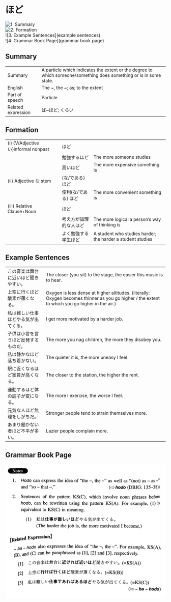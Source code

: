 # ほど

![1. Summary](summary)<br>
![2. Formation](formation)<br>
![3. Example Sentences](example sentences)<br>
![4. Grammar Book Page](grammar book page)<br>


## Summary

<table><tr>   <td>Summary</td>   <td>A particle which indicates the extent or the degree to which someone/something does something or is in some state.</td></tr><tr>   <td>English</td>   <td>The ~, the ~; as; to the extent</td></tr><tr>   <td>Part of speech</td>   <td>Particle</td></tr><tr>   <td>Related expression</td>   <td>ば~ほど; くらい</td></tr></table>

## Formation

<table class="table"> <tbody><tr class="tr head"> <td class="td"><span class="numbers">(i) </span><span class="bold"><span>{V/Adjective い}informal    nonpast</span> </span></td> <td class="td"><span class="concept">ほど</span> </td> <td class="td"><span>&nbsp;</span></td> </tr> <tr class="tr"> <td class="td"><span>&nbsp;</span></td> <td class="td"><span>勉強する<span class="concept">ほど</span></span> </td> <td class="td"><span>The    more someone studies</span></td> </tr> <tr class="tr"> <td class="td"><span>&nbsp;</span></td> <td class="td"><span>高い<span class="concept">ほど</span></span> </td> <td class="td"><span>The    more expensive something is</span></td> </tr> <tr class="tr head"> <td class="td"><span class="numbers">(ii)</span> <span> <span class="bold">Adjective な stem</span></span></td> <td class="td"><span>{<span class="concept">な</span>/<span class="concept">である</span>} <span class="concept">ほど</span></span></td> <td class="td"><span>&nbsp;</span></td> </tr> <tr class="tr"> <td class="td"><span>&nbsp;</span></td> <td class="td"><span>便利</span><span>{<span class="concept">な</span>/<span class="concept">である</span>} <span class="concept">ほど</span></span></td> <td class="td"><span>The    more convenient something is</span></td> </tr> <tr class="tr head"> <td class="td"><span class="numbers">(iii)</span> <span> <span class="bold">Relative Clause+Noun</span></span></td> <td class="td"><span class="concept">ほど</span> </td> <td class="td"><span>&nbsp;</span></td> </tr> <tr class="tr"> <td class="td"><span>&nbsp;</span></td> <td class="td"><span>考え方が論理的な人<span class="concept">ほど</span></span> </td> <td class="td"><span>The    more logical a person’s way of thinking is</span></td> </tr> <tr class="tr"> <td class="td"><span>&nbsp;</span></td> <td class="td"><span>よく勉強する学生<span class="concept">ほど</span></span> </td> <td class="td"><span>A    student who studies harder; the harder a student studies</span></td> </tr> </tbody></table>

## Example Sentences

<table><tr>   <td>この音楽は舞台に近いほど聞きやすい。</td>   <td>The closer (you sit) to the stage, the easier this music is to hear.</td></tr><tr>   <td>上空に行くほど酸素が薄くなる。</td>   <td>Oxygen is less dense at higher altitudes. (literally: Oxygen becomes thinner as you go higher / the extent to which you go higher in the air.)</td></tr><tr>   <td>私は難しい仕事ほどやる気が出てくる。</td>   <td>I get more motivated by a harder job.</td></tr><tr>   <td>子供は小言を言うほど反発するものだ。</td>   <td>The more you nag children, the more they disobey you.</td></tr><tr>   <td>私は静かなほど落ち着かない。</td>   <td>The quieter it is, the more uneasy I feel.</td></tr><tr>   <td>駅に近くなるほど家賃が高くなる。</td>   <td>The closer to the station, the higher the rent.</td></tr><tr>   <td>運動するほど体の調子が変になる。</td>   <td>The more I exercise, the worse I feel.</td></tr><tr>   <td>元気な人ほど無理をしがちだ。</td>   <td>Stronger people tend to strain themselves more.</td></tr><tr>   <td>あまり働かない者ほど不平が多い。</td>   <td>Lazier people complain more.</td></tr></table>

## Grammar Book Page

![](../img/Intermediateほど.png)

